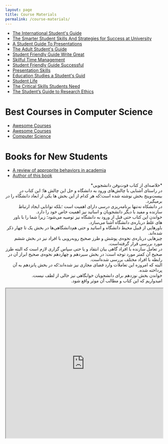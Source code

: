```yaml
---
layout: page
title: Course Materials
permalink: /course-materials/
---
```


* [The International Student's Guide](/static_files/materials/Books/10_The_International_Students_Guide.pdf)
* [The Smarter Student Skills And Strategies for Success at University](/static_files/materials/Books/11_The_Smarter_Student_Skills_And_Strategies_for_Success_at_University.pdf)
* [A Student Guide To Presentations](/static_files/materials/Books/12_A_Student_Guide_To_Presentations.pdf)
* [The Adult Student's Guide](/static_files/materials/Books/13The_Adult_Student's_Guide.pdf)
* [Student Friendly Guide Write Great](/static_files/materials/Books/14_Student-Friendly_Guide_Write_Great.pdf)
* [Skilful Time Management](/static_files/materials/Books/15_Skilful_Time_Management.pdf)
* [Student Friendly Guide Successful](/static_files/materials/Books/16Student-Friendly_Guide_Successful.pdf)
* [Presentation Skills](/static_files/materials/Books/18Presentation_Skills.pdf)
* [Education Studies a Student's Guid](/static_files/materials/Books/Education_Studies_A_Student's_Guid.pdf)
* [Student Life](/static_files/materials/Books/StudentLife.pdf)
* [The Critical Skills Students Need](/static_files/materials/Books/The_Critical_Skills_Students_Need.pdf)
* [The Student’s Guide to Research Ethics](/static_files/materials/Books/The_Student’s_Guide_to_Research_Ethics.pdf)


# Best Courses in Computer Science

* [Awesome Courses](https://github.com/prakhar1989/awesome-courses)
* [Awesome Courses](https://github.com/fffaraz/awesome-courses)
* [Computer Science](https://github.com/ossu/computer-science)


# Books for New Students
* [A review of approprite behaviors in academia](http://saneibook.com/%D9%81%D9%88%D8%AA-%D9%88-%D9%81%D9%86-%D8%AF%D8%A7%D9%86%D8%B4%D8%AC%D9%88%D9%8A%D9%8A--%D9%85%D8%B1%D9%88%D8%B1%D9%8A-%D8%A8%D8%B1-%D8%B1%D9%81%D8%AA%D8%A7%D8%B1%D9%87%D8%A7%D9%8A-%D9%85%D9%86%D8%A7%D8%B3%D8%A8-%D8%AF%D8%B1-%D9%85%D8%AD%D9%8A%D8%B7-%D9%87%D8%A7%D9%8A-%D8%AF%D8%A7%D9%86%D8%B4%DA%AF%D8%A7%D9%87%D9%8A_46379)
* [Author of this book](https://www.instagram.com/zharfapsycenter)
<p dir="rtl">
*خلاصه‌ای از کتاب فوت‌و‌فن دانشجویی* <br>
 در راستای آشنایی با چالش‌های ورود به دانشگاه و حل این چالش ها؛ این کتاب در بیست‌و‌پنج
 بخش نوشته شده است؛که هر کدام از این بخش ها یکی از ابعاد دانشگاه را در برمیگیرد. <br>
 در دانشکاه نه‌تنها برنامه‌ریزی درسی دارای اهمیت است ؛بلکه توانایی ایجاد ارتباط سازنده و مفید با دیگر دانشجویان 
 و اساتید نیز اهمیت خاص خود را دارد. <br>
 خواندن این کتاب حتی قبل از ورود به دانشگاه نیز توصیه می‌شود؛ زیرا شما را با باور های غلط درباره‌ی دانشگاه 
 آشنا می‌سازد. ‌<br>
 باورهایی از قبیل محیط دانشگاه و اساتید و حتی هم‌دانشگاهی‌ها در بخش یک تا چهار ذکر شده‌اند. <br>
چیزهایی درباره‌ی نحوه‌ی پوشش و طرز صحیح روبه‌رویی با افراد نیز در بخش ششم مورد بررسی قرار گرفته‌است. ‌<br>
در تعامل سازنده با افراد گاهی بیان انتقاد و یا حتی سپاس گزاری لازم است که البته طرز صحیح آن کمتر مورد توجه است:
در بخش سیردهم و چهاردهم نحوه‌ی صحیح ابراز آن در رابطه با افراد مختلف بررسی شده‌است. <br>
البته که امروزه این تعاملات وارد فضای مجازی نیز شده‌اند؛که در بخش پانزدهم به آن پرداخته‌ شده. <br>
خواندن بخش نوزدهم برای دانشجویان خوابگاهی نیز خالی از لطف نیست. <br>
امیدواریم که این کتاب و مطالب آن موثر واقع شود. <br>
</p>


<iframe width="100%" height="480px" src="https://rhumbl.com/app/share/5e3b6a2e0a31150e0a4da13b"></iframe>
<!-- https://rhumbl.com/app/share/5e3b6a2e0a31150e0a4da13b -->